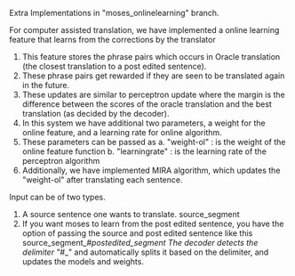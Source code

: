 
Extra Implementations in "moses_onlinelearning" branch. 

For computer assisted translation, we have implemented a online learning feature that learns from the corrections by the translator

1. This feature stores the phrase pairs which occurs in Oracle translation (the closest translation to a post edited sentence).
2. These phrase pairs get rewarded if they are seen to be translated again in the future.
3. These updates are similar to perceptron update where the margin is the difference between the scores of the oracle translation and the best translation (as decided by the decoder).
4. In this system we have additional two parameters, a weight for the online feature, and a learning rate
for online algorithm. 
5. These parameters can be passed as 
	a. "weight-ol" : is the weight of the online feature function
	b. "learningrate" : is the learning rate of the perceptron algorithm
6. Additionally, we have implemented MIRA algorithm, which updates the "weight-ol" after translating each sentence. 

Input can be of two types.
1. A source sentence one wants to translate. 
	source_segment
2. If you want moses to learn from the post edited sentence, you have the option of passing the source and post edited sentence like this
	source_segment_#_postedited_segment
The decoder detects the delimiter "_#_" and automatically splits it based on the delimiter, and updates the models and weights.

